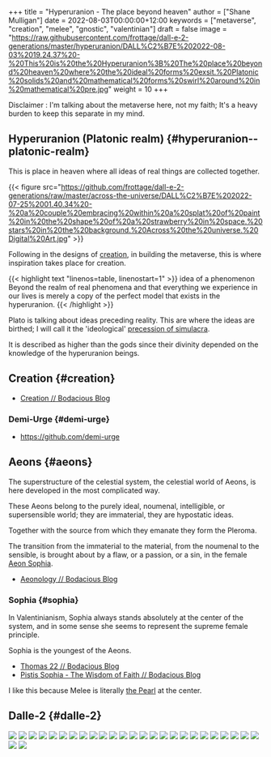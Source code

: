 +++
title = "Hyperuranion - The place beyond heaven"
author = ["Shane Mulligan"]
date = 2022-08-03T00:00:00+12:00
keywords = ["metaverse", "creation", "melee", "gnostic", "valentinian"]
draft = false
image = "https://raw.githubusercontent.com/frottage/dall-e-2-generations/master/hyperuranion/DALL%C2%B7E%202022-08-03%2019.24.37%20-%20This%20is%20the%20Hyperuranion%3B%20The%20place%20beyond%20heaven%20where%20the%20ideal%20forms%20exsit.%20Platonic%20solids%20and%20mathematical%20forms%20swirl%20around%20in%20mathematical%20pre.jpg"
weight = 10
+++

Disclaimer
: I'm talking about the metaverse here, not my faith; It's a heavy burden to keep this separate in my mind.


## Hyperuranion (Platonic realm) {#hyperuranion--platonic-realm}

This is place in heaven where all
ideas of real things are collected together.

{{< figure src="https://github.com/frottage/dall-e-2-generations/raw/master/across-the-universe/DALL%C2%B7E%202022-07-25%2001.40.34%20-%20a%20couple%20embracing%20within%20a%20splat%20of%20paint%20in%20the%20shape%20of%20a%20strawberry%20in%20space.%20stars%20in%20the%20background.%20Across%20the%20universe.%20Digital%20Art.jpg" >}}

Following in the designs of [creation](https://semiosis.github.io/creation/), in building the metaverse, this
is where inspiration takes place for creation.

{{< highlight text "linenos=table, linenostart=1" >}}
idea of a phenomenon
    Beyond the realm of real phenomena and
    that everything we experience in our lives
    is merely a copy of the perfect model that
    exists in the hyperuranion.
{{< /highlight >}}

Plato is talking about ideas preceding
reality. This are where the ideas are
birthed; I will call it the 'ideological' [precession of simulacra](https://semiosis.github.io/philosophy/simulacra-simulation/).

It is described as higher than the gods since
their divinity depended on the knowledge of
the hyperuranion beings.


## Creation {#creation}

-   [Creation // Bodacious Blog](https://mullikine.github.io/posts/creation/)


### Demi-Urge {#demi-urge}

-   <https://github.com/demi-urge>


## Aeons {#aeons}

The superstructure of the celestial system,
the celestial world of Aeons, is here
developed in the most complicated way.

These Aeons belong to the purely ideal,
noumenal, intelligible, or supersensible
world; they are immaterial, they are
hypostatic ideas.

Together with the source from which they
emanate they form the Pleroma.

The transition from the immaterial to the
material, from the noumenal to the sensible,
is brought about by a flaw, or a passion, or a
sin, in the female [Aeon Sophia](https://mullikine.github.io/posts/pistis-sophia/).

-   [Aeonology // Bodacious Blog](https://mullikine.github.io/posts/aeonology/)


### Sophia {#sophia}

In Valentinianism, Sophia always stands
absolutely at the center of the system, and in
some sense she seems to represent the supreme
female principle.

Sophia is the youngest of the Aeons.

-   [Thomas 22 // Bodacious Blog](https://mullikine.github.io/posts/thomas-22/)
-   [Pistis Sophia - The Wisdom of Faith // Bodacious Blog](https://mullikine.github.io/posts/pistis-sophia/)

I like this because Melee is literally [the Pearl](https://mullikine.github.io/posts/pistis-sophia/) at the center.


## Dalle-2 {#dalle-2}

![](https://github.com/frottage/dall-e-2-generations/raw/master/hyperuranion/DALL%C2%B7E%202022-08-03%2019.23.19%20-%20This%20is%20the%20Hyperuranion;%20The%20place%20beyond%20heaven%20where%20the%20ideal%20forms%20exsit.%20Platonic%20solids%20and%20mathematical%20forms%20swirl%20around%20in%20mathematical%20pre.jpg)
![](https://github.com/frottage/dall-e-2-generations/raw/master/hyperuranion/DALL%C2%B7E%202022-08-03%2019.23.24%20-%20This%20is%20the%20Hyperuranion;%20The%20place%20beyond%20heaven%20where%20the%20ideal%20forms%20exsit.%20Platonic%20solids%20and%20mathematical%20forms%20swirl%20around%20in%20mathematical%20pre.jpg)
![](https://github.com/frottage/dall-e-2-generations/raw/master/hyperuranion/DALL%C2%B7E%202022-08-03%2019.23.26%20-%20This%20is%20the%20Hyperuranion;%20The%20place%20beyond%20heaven%20where%20the%20ideal%20forms%20exsit.%20Platonic%20solids%20and%20mathematical%20forms%20swirl%20around%20in%20mathematical%20pre.jpg)
![](https://github.com/frottage/dall-e-2-generations/raw/master/hyperuranion/DALL%C2%B7E%202022-08-03%2019.23.29%20-%20This%20is%20the%20Hyperuranion;%20The%20place%20beyond%20heaven%20where%20the%20ideal%20forms%20exsit.%20Platonic%20solids%20and%20mathematical%20forms%20swirl%20around%20in%20mathematical%20pre.jpg)
![](https://github.com/frottage/dall-e-2-generations/raw/master/hyperuranion/DALL%C2%B7E%202022-08-03%2019.24.10%20-%20This%20is%20the%20Hyperuranion;%20The%20place%20beyond%20heaven%20where%20the%20ideal%20forms%20exsit.%20Platonic%20solids%20and%20mathematical%20forms%20swirl%20around%20in%20mathematical%20pre.jpg)
![](https://github.com/frottage/dall-e-2-generations/raw/master/hyperuranion/DALL%C2%B7E%202022-08-03%2019.24.12%20-%20This%20is%20the%20Hyperuranion;%20The%20place%20beyond%20heaven%20where%20the%20ideal%20forms%20exsit.%20Platonic%20solids%20and%20mathematical%20forms%20swirl%20around%20in%20mathematical%20pre.jpg)
![](https://github.com/frottage/dall-e-2-generations/raw/master/hyperuranion/DALL%C2%B7E%202022-08-03%2019.24.15%20-%20This%20is%20the%20Hyperuranion;%20The%20place%20beyond%20heaven%20where%20the%20ideal%20forms%20exsit.%20Platonic%20solids%20and%20mathematical%20forms%20swirl%20around%20in%20mathematical%20pre.jpg)
![](https://github.com/frottage/dall-e-2-generations/raw/master/hyperuranion/DALL%C2%B7E%202022-08-03%2019.24.19%20-%20This%20is%20the%20Hyperuranion;%20The%20place%20beyond%20heaven%20where%20the%20ideal%20forms%20exsit.%20Platonic%20solids%20and%20mathematical%20forms%20swirl%20around%20in%20mathematical%20pre.jpg)
![](https://github.com/frottage/dall-e-2-generations/raw/master/hyperuranion/DALL%C2%B7E%202022-08-03%2019.24.37%20-%20This%20is%20the%20Hyperuranion;%20The%20place%20beyond%20heaven%20where%20the%20ideal%20forms%20exsit.%20Platonic%20solids%20and%20mathematical%20forms%20swirl%20around%20in%20mathematical%20pre.jpg)
![](https://github.com/frottage/dall-e-2-generations/raw/master/hyperuranion/DALL%C2%B7E%202022-08-03%2019.24.39%20-%20This%20is%20the%20Hyperuranion;%20The%20place%20beyond%20heaven%20where%20the%20ideal%20forms%20exsit.%20Platonic%20solids%20and%20mathematical%20forms%20swirl%20around%20in%20mathematical%20pre.jpg)
![](https://github.com/frottage/dall-e-2-generations/raw/master/hyperuranion/DALL%C2%B7E%202022-08-03%2019.24.42%20-%20This%20is%20the%20Hyperuranion;%20The%20place%20beyond%20heaven%20where%20the%20ideal%20forms%20exsit.%20Platonic%20solids%20and%20mathematical%20forms%20swirl%20around%20in%20mathematical%20pre.jpg)
![](https://github.com/frottage/dall-e-2-generations/raw/master/hyperuranion/DALL%C2%B7E%202022-08-03%2019.24.45%20-%20This%20is%20the%20Hyperuranion;%20The%20place%20beyond%20heaven%20where%20the%20ideal%20forms%20exsit.%20Platonic%20solids%20and%20mathematical%20forms%20swirl%20around%20in%20mathematical%20pre.jpg)
![](https://github.com/frottage/dall-e-2-generations/raw/master/hyperuranion/DALL%C2%B7E%202022-08-03%2019.25.01%20-%20This%20is%20the%20Hyperuranion;%20The%20place%20beyond%20heaven%20where%20the%20ideal%20forms%20exsit.%20Platonic%20solids%20and%20mathematical%20forms%20swirl%20around%20in%20mathematical%20pre.jpg)
![](https://github.com/frottage/dall-e-2-generations/raw/master/hyperuranion/DALL%C2%B7E%202022-08-03%2019.25.05%20-%20This%20is%20the%20Hyperuranion;%20The%20place%20beyond%20heaven%20where%20the%20ideal%20forms%20exsit.%20Platonic%20solids%20and%20mathematical%20forms%20swirl%20around%20in%20mathematical%20pre.jpg)
![](https://github.com/frottage/dall-e-2-generations/raw/master/hyperuranion/DALL%C2%B7E%202022-08-03%2019.25.09%20-%20This%20is%20the%20Hyperuranion;%20The%20place%20beyond%20heaven%20where%20the%20ideal%20forms%20exsit.%20Platonic%20solids%20and%20mathematical%20forms%20swirl%20around%20in%20mathematical%20pre.jpg)
![](https://github.com/frottage/dall-e-2-generations/raw/master/hyperuranion/DALL%C2%B7E%202022-08-03%2019.25.12%20-%20This%20is%20the%20Hyperuranion;%20The%20place%20beyond%20heaven%20where%20the%20ideal%20forms%20exsit.%20Platonic%20solids%20and%20mathematical%20forms%20swirl%20around%20in%20mathematical%20pre.jpg)
![](https://github.com/frottage/dall-e-2-generations/raw/master/hyperuranion/DALL%C2%B7E%202022-08-03%2019.25.30%20-%20This%20is%20the%20Hyperuranion;%20The%20place%20beyond%20heaven%20where%20the%20ideal%20forms%20exsit.%20Platonic%20solids%20and%20mathematical%20forms%20swirl%20around%20in%20mathematical%20pre.jpg)
![](https://github.com/frottage/dall-e-2-generations/raw/master/hyperuranion/DALL%C2%B7E%202022-08-03%2019.25.32%20-%20This%20is%20the%20Hyperuranion;%20The%20place%20beyond%20heaven%20where%20the%20ideal%20forms%20exsit.%20Platonic%20solids%20and%20mathematical%20forms%20swirl%20around%20in%20mathematical%20pre.jpg)
![](https://github.com/frottage/dall-e-2-generations/raw/master/hyperuranion/DALL%C2%B7E%202022-08-03%2019.25.35%20-%20This%20is%20the%20Hyperuranion;%20The%20place%20beyond%20heaven%20where%20the%20ideal%20forms%20exsit.%20Platonic%20solids%20and%20mathematical%20forms%20swirl%20around%20in%20mathematical%20pre.jpg)
![](https://github.com/frottage/dall-e-2-generations/raw/master/hyperuranion/DALL%C2%B7E%202022-08-03%2019.25.37%20-%20This%20is%20the%20Hyperuranion;%20The%20place%20beyond%20heaven%20where%20the%20ideal%20forms%20exsit.%20Platonic%20solids%20and%20mathematical%20forms%20swirl%20around%20in%20mathematical%20pre.jpg)
![](https://github.com/frottage/dall-e-2-generations/raw/master/hyperuranion/DALL%C2%B7E%202022-08-03%2019.25.58%20-%20This%20is%20the%20Hyperuranion;%20The%20place%20beyond%20heaven%20where%20the%20ideal%20forms%20exsit.%20Platonic%20solids%20and%20mathematical%20forms%20swirl%20around%20in%20mathematical%20pre.jpg)
![](https://github.com/frottage/dall-e-2-generations/raw/master/hyperuranion/DALL%C2%B7E%202022-08-03%2019.26.00%20-%20This%20is%20the%20Hyperuranion;%20The%20place%20beyond%20heaven%20where%20the%20ideal%20forms%20exsit.%20Platonic%20solids%20and%20mathematical%20forms%20swirl%20around%20in%20mathematical%20pre.jpg)
![](https://github.com/frottage/dall-e-2-generations/raw/master/hyperuranion/DALL%C2%B7E%202022-08-03%2019.26.04%20-%20This%20is%20the%20Hyperuranion;%20The%20place%20beyond%20heaven%20where%20the%20ideal%20forms%20exsit.%20Platonic%20solids%20and%20mathematical%20forms%20swirl%20around%20in%20mathematical%20pre.jpg)
![](https://github.com/frottage/dall-e-2-generations/raw/master/hyperuranion/DALL%C2%B7E%202022-08-03%2019.26.24%20-%20This%20is%20the%20Hyperuranion;%20The%20place%20beyond%20heaven%20where%20the%20ideal%20forms%20exsit.%20Platonic%20solids%20and%20mathematical%20forms%20swirl%20around%20in%20mathematical%20pre.jpg)
![](https://github.com/frottage/dall-e-2-generations/raw/master/hyperuranion/DALL%C2%B7E%202022-08-03%2019.26.26%20-%20This%20is%20the%20Hyperuranion;%20The%20place%20beyond%20heaven%20where%20the%20ideal%20forms%20exsit.%20Platonic%20solids%20and%20mathematical%20forms%20swirl%20around%20in%20mathematical%20pre.jpg)
![](https://github.com/frottage/dall-e-2-generations/raw/master/hyperuranion/DALL%C2%B7E%202022-08-03%2019.26.29%20-%20This%20is%20the%20Hyperuranion;%20The%20place%20beyond%20heaven%20where%20the%20ideal%20forms%20exsit.%20Platonic%20solids%20and%20mathematical%20forms%20swirl%20around%20in%20mathematical%20pre.jpg)
![](https://github.com/frottage/dall-e-2-generations/raw/master/hyperuranion/DALL%C2%B7E%202022-08-03%2019.26.31%20-%20This%20is%20the%20Hyperuranion;%20The%20place%20beyond%20heaven%20where%20the%20ideal%20forms%20exsit.%20Platonic%20solids%20and%20mathematical%20forms%20swirl%20around%20in%20mathematical%20pre.jpg)